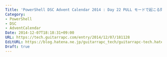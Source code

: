 ```yaml
---
Title: 'PowerShell DSC Advent Calendar 2014 : Day 22 PULL モードで起こる問題点'
Category:
- PowerShell
- DSC
- AdventCalendar
Date: 2014-12-07T18:18:31+09:00
URL: https://tech.guitarrapc.com/entry/2014/12/07/181128
EditURL: https://blog.hatena.ne.jp/guitarrapc_tech/guitarrapc-tech.hatenablog.com/atom/entry/8454420450076387650
Draft: true
---
```


